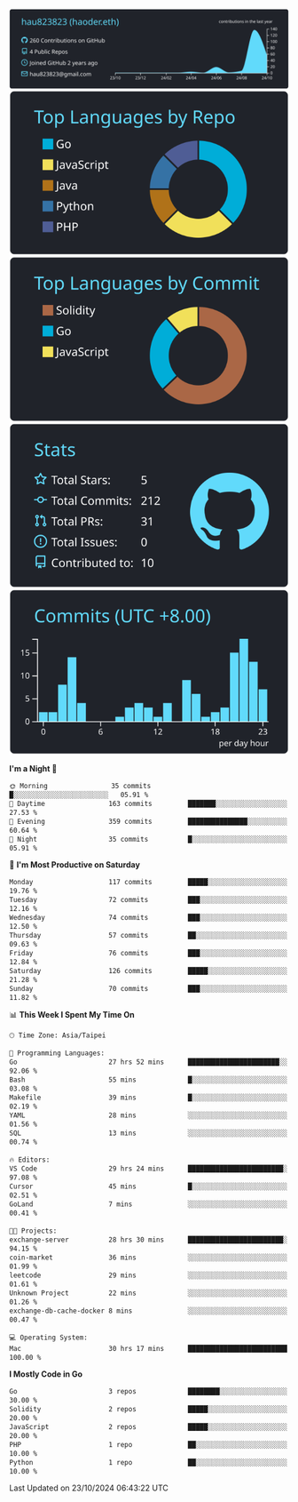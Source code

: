 [![](https://raw.githubusercontent.com/hau823823/hau823823/master/profile-summary-card-output/react/0-profile-details.svg)](https://github.com/vn7n24fzkq/github-profile-summary-cards)
[![](https://raw.githubusercontent.com/hau823823/hau823823/master/profile-summary-card-output/react/1-repos-per-language.svg)](https://github.com/vn7n24fzkq/github-profile-summary-cards) [![](https://raw.githubusercontent.com/hau823823/hau823823/master/profile-summary-card-output/react/2-most-commit-language.svg)](https://github.com/vn7n24fzkq/github-profile-summary-cards)
[![](https://raw.githubusercontent.com/hau823823/hau823823/master/profile-summary-card-output/react/3-stats.svg)](https://github.com/vn7n24fzkq/github-profile-summary-cards) [![](https://raw.githubusercontent.com/hau823823/hau823823/master/profile-summary-card-output/react/4-productive-time.svg)](https://github.com/vn7n24fzkq/github-profile-summary-cards)

<!--START_SECTION:waka-->
**I'm a Night 🦉** 

```text
🌞 Morning                35 commits          █░░░░░░░░░░░░░░░░░░░░░░░░   05.91 % 
🌆 Daytime                163 commits         ███████░░░░░░░░░░░░░░░░░░   27.53 % 
🌃 Evening                359 commits         ███████████████░░░░░░░░░░   60.64 % 
🌙 Night                  35 commits          █░░░░░░░░░░░░░░░░░░░░░░░░   05.91 % 
```
📅 **I'm Most Productive on Saturday** 

```text
Monday                   117 commits         █████░░░░░░░░░░░░░░░░░░░░   19.76 % 
Tuesday                  72 commits          ███░░░░░░░░░░░░░░░░░░░░░░   12.16 % 
Wednesday                74 commits          ███░░░░░░░░░░░░░░░░░░░░░░   12.50 % 
Thursday                 57 commits          ██░░░░░░░░░░░░░░░░░░░░░░░   09.63 % 
Friday                   76 commits          ███░░░░░░░░░░░░░░░░░░░░░░   12.84 % 
Saturday                 126 commits         █████░░░░░░░░░░░░░░░░░░░░   21.28 % 
Sunday                   70 commits          ███░░░░░░░░░░░░░░░░░░░░░░   11.82 % 
```


📊 **This Week I Spent My Time On** 

```text
🕑︎ Time Zone: Asia/Taipei

💬 Programming Languages: 
Go                       27 hrs 52 mins      ███████████████████████░░   92.06 % 
Bash                     55 mins             █░░░░░░░░░░░░░░░░░░░░░░░░   03.08 % 
Makefile                 39 mins             █░░░░░░░░░░░░░░░░░░░░░░░░   02.19 % 
YAML                     28 mins             ░░░░░░░░░░░░░░░░░░░░░░░░░   01.56 % 
SQL                      13 mins             ░░░░░░░░░░░░░░░░░░░░░░░░░   00.74 % 

🔥 Editors: 
VS Code                  29 hrs 24 mins      ████████████████████████░   97.08 % 
Cursor                   45 mins             █░░░░░░░░░░░░░░░░░░░░░░░░   02.51 % 
GoLand                   7 mins              ░░░░░░░░░░░░░░░░░░░░░░░░░   00.41 % 

🐱‍💻 Projects: 
exchange-server          28 hrs 30 mins      ████████████████████████░   94.15 % 
coin-market              36 mins             ░░░░░░░░░░░░░░░░░░░░░░░░░   01.99 % 
leetcode                 29 mins             ░░░░░░░░░░░░░░░░░░░░░░░░░   01.61 % 
Unknown Project          22 mins             ░░░░░░░░░░░░░░░░░░░░░░░░░   01.26 % 
exchange-db-cache-docker 8 mins              ░░░░░░░░░░░░░░░░░░░░░░░░░   00.47 % 

💻 Operating System: 
Mac                      30 hrs 17 mins      █████████████████████████   100.00 % 
```

**I Mostly Code in Go** 

```text
Go                       3 repos             ████████░░░░░░░░░░░░░░░░░   30.00 % 
Solidity                 2 repos             █████░░░░░░░░░░░░░░░░░░░░   20.00 % 
JavaScript               2 repos             █████░░░░░░░░░░░░░░░░░░░░   20.00 % 
PHP                      1 repo              ██░░░░░░░░░░░░░░░░░░░░░░░   10.00 % 
Python                   1 repo              ██░░░░░░░░░░░░░░░░░░░░░░░   10.00 % 
```




 Last Updated on 23/10/2024 06:43:22 UTC
<!--END_SECTION:waka-->

